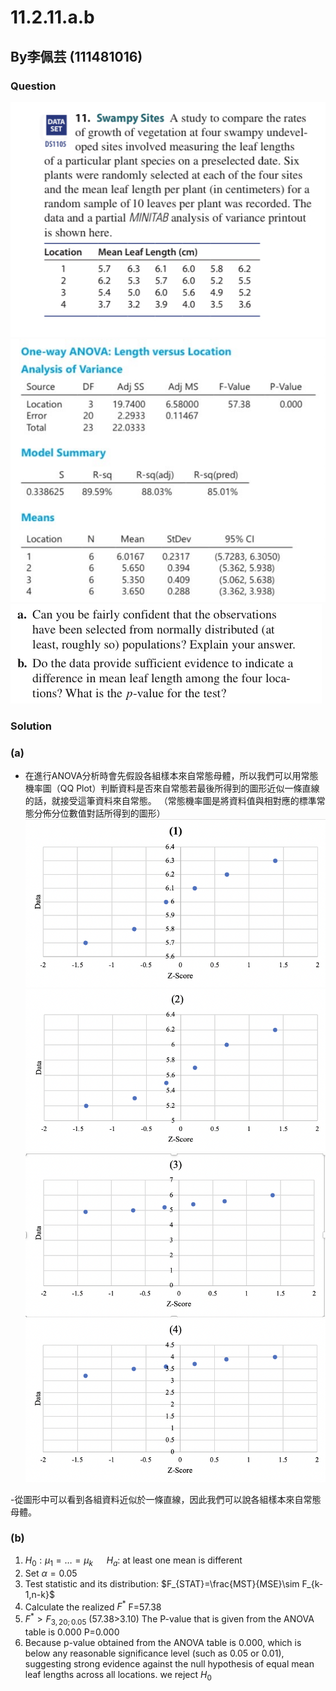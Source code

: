 # 11.2.11.a.b
## By李佩芸 (111481016) 

### Question
![image](https://github.com/HWTeng-Course/202402-Statistics/blob/main/Images/ED29269B-D192-4516-BCC8-6EBFF6146FC0.jpeg)
![image](https://github.com/HWTeng-Course/202402-Statistics/blob/main/Images/S__41779228.jpg)
![image](https://github.com/HWTeng-Course/202402-Statistics/blob/main/Images/0EFE3636-5608-4374-A97D-9740A8E364B0.jpeg)
### Solution

### (a) 
- 在進行ANOVA分析時會先假設各組樣本來自常態母體，所以我們可以用常態機率圖（QQ Plot）判斷資料是否來自常態若最後所得到的圖形近似一條直線的話，就接受這筆資料來自常態。
（常態機率圖是將資料值與相對應的標準常態分佈分位數值對話所得到的圖形）
![image](https://github.com/HWTeng-Course/202402-Statistics/blob/main/Images/6D4C2068-D937-4908-8CE8-63CC1C3BD2A7.png)
![image](https://github.com/HWTeng-Course/202402-Statistics/blob/main/Images/A2F95F06-9F97-44E8-BF1E-70BEB0BCD267.png)
![image](https://github.com/HWTeng-Course/202402-Statistics/blob/main/Images/43FF2030-33BE-45A8-82DA-09D1E92ECEDC.png)
![image](https://github.com/HWTeng-Course/202402-Statistics/blob/main/Images/5AD47088-36E5-4765-BE2E-870A0698B016.png)

-從圖形中可以看到各組資料近似於一條直線，因此我們可以說各組樣本來自常態母體。
### (b) 
1. $H_0:\mu_1=…=\mu_k$ &emsp; $H_a:$ at least one mean is different
2. Set  $\alpha=0.05$
3. Test statistic and its distribution: $F_{STAT}=\frac{MST}{MSE}\sim F_{k-1,n-k}$
4. Calculate the realized $F^*$ F=57.38
5. $F^{*} > F_{3,20;0.05}$ (57.38>3.10)
   The P-value that is given from the ANOVA table is 0.000 P=0.000
7. Because p-value obtained from the ANOVA table is 0.000, which is below any reasonable significance level (such as 0.05 or 0.01), suggesting strong evidence against the null hypothesis of equal mean leaf lengths across all locations. we reject $H_0$ 
